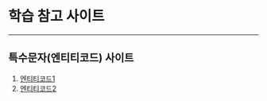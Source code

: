 # 학습 참고 사이트

---
## 특수문자(엔티티코드) 사이트

1. [엔티티코드1](https://entitycode.com/#math-content)
2. [엔티티코드2](https://www.toptal.com/designers/htmlarrows/)